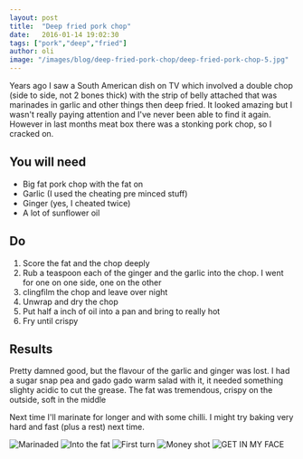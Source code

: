 ```yaml
---
layout: post
title:  "Deep fried pork chop"
date:   2016-01-14 19:02:30
tags: ["pork","deep","fried"]  
author: oli
image: "/images/blog/deep-fried-pork-chop/deep-fried-pork-chop-5.jpg"
---
```


Years ago I saw a South American dish on TV which involved a double chop (side to side, not 2 bones thick) with the strip of belly attached that was marinades in garlic and other things then deep fried.  It looked amazing but I wasn't really paying attention and I've never been able to find it again.  However in last months meat box there was a stonking pork chop, so I cracked on.

## You will need

* Big fat pork chop with the fat on
* Garlic (I used the cheating pre minced stuff)
* Ginger (yes, I cheated twice)
* A lot of sunflower oil


## Do

1. Score the fat and the chop deeply
2. Rub a teaspoon each of the ginger and the garlic into the chop.  I went for one on one side, one on the other
3. clingfilm the chop and leave over night
4. Unwrap and dry the chop
5. Put half a inch of oil into a pan and bring to really hot
6. Fry until crispy

## Results

Pretty damned good, but the flavour of the garlic and ginger was lost.  I had a sugar snap pea and gado gado warm salad with it, it needed something slighty acidic to cut the grease.  The fat was tremendous, crispy on the outside, soft in the middle

Next time I'll marinate for longer and with some chilli.  I might try baking very hard and fast (plus a rest) next time.


![Marinaded](/images/blog/deep-fried-pork-chop/deep-fried-pork-chop-1.jpg)
![Into the fat](/images/blog/deep-fried-pork-chop/deep-fried-pork-chop-2.jpg)
![First turn](/images/blog/deep-fried-pork-chop/deep-fried-pork-chop-3.jpg)
![Money shot](/images/blog/deep-fried-pork-chop/deep-fried-pork-chop-4.jpg)
![GET IN MY FACE](/images/blog/deep-fried-pork-chop/deep-fried-pork-chop-5.jpg)

